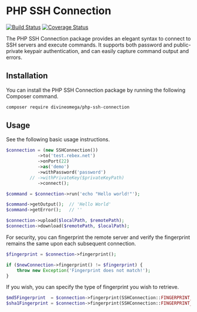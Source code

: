 # PHP SSH Connection

[![Build Status](https://travis-ci.com/DivineOmega/php-ssh-connection.svg?branch=master)](https://travis-ci.com/DivineOmega/php-ssh-connection)
[![Coverage Status](https://coveralls.io/repos/github/DivineOmega/php-ssh-connection/badge.svg?branch=master)](https://coveralls.io/github/DivineOmega/php-ssh-connection?branch=master)

The PHP SSH Connection package provides an elegant syntax to connect to SSH servers and execute commands. It supports both password and public-private keypair authentication, and can easily capture command output and errors.

## Installation

You can install the PHP SSH Connection package by running the following Composer command.

```bash
composer require divineomega/php-ssh-connection
```

## Usage

See the following basic usage instructions.

```php
$connection = (new SSHConnection())
            ->to('test.rebex.net')
            ->onPort(22)
            ->as('demo')
            ->withPassword('password')
         // ->withPrivateKey($privateKeyPath)
            ->connect();

$command = $connection->run('echo "Hello world!"');

$command->getOutput();  // 'Hello World'
$command->getError();   // ''

$connection->upload($localPath, $remotePath);
$connection->download($remotePath, $localPath);
```

For security, you can fingerprint the remote server and verify the fingerprint remains the same 
upon each subsequent connection.

```php
$fingerprint = $connection->fingerprint();

if ($newConnection->fingerprint() != $fingerprint) {
    throw new Exception('Fingerprint does not match!');
}
```

If you wish, you can specify the type of fingerprint you wish to retrieve.

```php
$md5Fingerprint  = $connection->fingerprint(SSHConnection::FINGERPRINT_MD5); // default
$sha1Fingerprint = $connection->fingerprint(SSHConnection::FINGERPRINT_SHA1);
```
